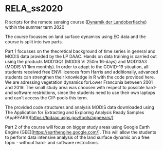 # RELA_ss2020
R scripts for the remote sensing course (<a href="https://wuestudy.zv.uni-wuerzburg.de:443/qisserver/pages/startFlow.xhtml?_flowId=detailView-flow&unitId=112146&periodId=288&navigationPosition=studiesOffered,courseoverviewShow">Dynamik der Landoberfläche</a>) within the summer term 2020

The course focusses on land surface dynamics using EO data and the course is split into two parts. 

Part 1 focusses on the theoretical background of time series in general and MODIS data provided by the LP DAAC. Hands on data training is carried out using the products MOD13Q1 (MODIS VI 250m 16-days) and MOD13A3 (MODIS VI 1km monthly). In order to adapt to the COVID-19 situation, all students received free ENVI licences from Harris and additionally, advanced students can strengthen their knowledge in R with the code provided here. We are adressing vegetation dynamics forLower Franconia between 2001 and 2019. The small study area was choosen with respect to possible hard- and software restrictions, since the students need to use their own laptops and can't access the CIP-pools this term. 

The provided code structures and analysis MODIS data downloaded using The Application for Extracting and Exploring Analysis Ready Samples (AρρEEARS)[https://lpdaac.usgs.gov/tools/appeears/]

Part 2 of the course will focus on bigger study areas using Google Earth Engine (GEE)[https://earthengine.google.com/]. This will allow the students to perform data intensive analysis of the land surface dynamic on a free topic - without hard- and software restrictions.  
